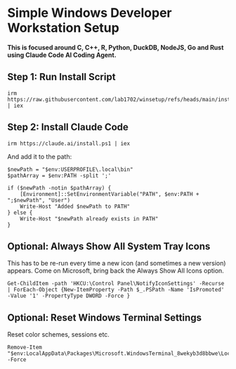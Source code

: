 # Simple Windows Developer Workstation Setup

**This is focused around C, C++, R, Python, DuckDB, NodeJS, Go and Rust using Claude Code AI Coding Agent.**

## Step 1: Run Install Script

    irm https://raw.githubusercontent.com/lab1702/winsetup/refs/heads/main/install.ps1 | iex

## Step 2: Install Claude Code

    irm https://claude.ai/install.ps1 | iex

And add it to the path:

    $newPath = "$env:USERPROFILE\.local\bin"
    $pathArray = $env:PATH -split ';'
    
    if ($newPath -notin $pathArray) {
        [Environment]::SetEnvironmentVariable("PATH", $env:PATH + ";$newPath", "User")
        Write-Host "Added $newPath to PATH"
    } else {
        Write-Host "$newPath already exists in PATH"
    }

## Optional: Always Show All System Tray Icons

This has to be re-run every time a new icon (and sometimes a new version) appears. Come on Microsoft, bring back the Always Show All Icons option.

    Get-ChildItem -path 'HKCU:\Control Panel\NotifyIconSettings' -Recurse | ForEach-Object {New-ItemProperty -Path $_.PSPath -Name 'IsPromoted' -Value '1' -PropertyType DWORD -Force }

## Optional: Reset Windows Terminal Settings

Reset color schemes, sessions etc.

    Remove-Item "$env:LocalAppData\Packages\Microsoft.WindowsTerminal_8wekyb3d8bbwe\LocalState\settings.json" -Force
